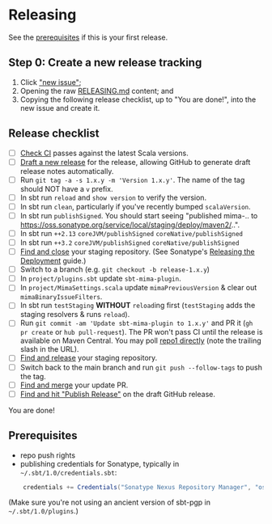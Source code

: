 # Releasing

See the [prerequisites](#prerequisites) if this is your first release.

## Step 0: Create a new release tracking

1. Click ["new issue"][issues/new];
2. Opening the raw [RELEASING.md][] content; and
3. Copying the following release checklist, up to "You are done!", into the new issue and create it.

## Release checklist

* [ ] [Check CI][ci] passes against the latest Scala versions.
* [ ] [Draft a new release][releases/new] for the release, allowing GitHub to generate draft release notes automatically.
* [ ] Run `git tag -a -s 1.x.y -m 'Version 1.x.y'`. The name of the tag should NOT have a `v` prefix.
* [ ] In sbt run `reload` and `show version` to verify the version.
* [ ] In sbt run `clean`, particularly if you've recently bumped `scalaVersion`.
* [ ] In sbt run `publishSigned`. You should start seeing "published mima-.. to https://oss.sonatype.org/service/local/staging/deploy/maven2/..".
* [ ] In sbt run `++2.13` `coreJVM/publishSigned` `coreNative/publishSigned`
* [ ] In sbt run `++3.2` `coreJVM/publishSigned` `coreNative/publishSigned`
* [ ] [Find and close][sonatype/staging-repos] your staging repository.  (See Sonatype's [Releasing the Deployment][sonatype/guide] guide.)
* [ ] Switch to a branch (e.g. `git checkout -b release-1.x.y`)
* [ ] In `project/plugins.sbt` update `sbt-mima-plugin`.
* [ ] In `project/MimaSettings.scala` update `mimaPreviousVersion` & clear out `mimaBinaryIssueFilters`.
* [ ] In sbt run `testStaging` **WITHOUT** `reload`ing first (`testStaging` adds the staging resolvers & runs `reload`).
* [ ] Run `git commit -am 'Update sbt-mima-plugin to 1.x.y'` and PR it (`gh pr create` or `hub pull-request`). The PR won't pass CI until the release is available on Maven Central. You may poll [repo1 directly][repo1/list] (note the trailing slash in the URL).
* [ ] [Find and release][sonatype/staging-repos] your staging repository.
* [ ] Switch back to the main branch and run `git push --follow-tags` to push the tag.
* [ ] [Find and merge][prs/list] your update PR.
* [ ] [Find and hit "Publish Release"][releases/list] on the draft GitHub release.

[compare/view]:    https://github.com/lightbend/mima/compare/1.1.2...main
[issues/new]:      https://github.com/lightbend/mima/issues/new
[prs/list]:        https://github.com/lightbend/mima/pulls
[releases/list]:   https://github.com/lightbend/mima/releases
[releases/new]:    https://github.com/lightbend/mima/releases/new

[RELEASING.md]: https://raw.githubusercontent.com/lightbend/mima/main/RELEASING.md
[repo1/list]: https://repo1.maven.org/maven2/com/typesafe/mima-core_2.12/1.1.2/
[sonatype/guide]: https://central.sonatype.org/pages/releasing-the-deployment.html
[sonatype/staging-repos]: https://oss.sonatype.org/#stagingRepositories
[ci]: https://github.com/lightbend/mima/actions/workflows/ci.yml

You are done!

## Prerequisites

* repo push rights
* publishing credentials for Sonatype, typically in `~/.sbt/1.0/credentials.sbt`:

```scala
    credentials += Credentials("Sonatype Nexus Repository Manager", "oss.sonatype.org", <username>, <password>)
```

(Make sure you're not using an ancient version of sbt-pgp in `~/.sbt/1.0/plugins`.)
